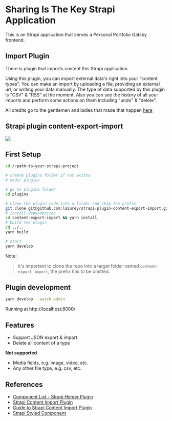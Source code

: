 # Sharing Is The Key Strapi Application

This is an Strapi application that serves a Personal Portfolio Gatsby frontend.

## Import Plugin
There is plugin that imports content this Strapi application.

Using this plugin, you can import external data's right into your "content types". You can make an import by uploading a file, providing an external url, or writing your data manually. The type of data supported by this plugin is "CSV" & "RSS" at the moment. Also you can see the history of all your imports and perform some actions on them including "undo" & "delete".

All credits go to the gentlemen and ladies that made that happen [here](https://strapi.io/blog/how-to-create-an-import-content-plugin-part-1-4)

## Strapi plugin content-export-import
![](https://github.com/lazurey/strapi-plugin-content-export-import/workflows/Run-Tests/badge.svg)

## First Setup
```bash
cd /<path-to-your-strapi-project

# create plugins folder if not exists
# mkdir plugins

# go to plugins folder
cd plugins

# clone the plugin code into a folder and skip the prefix
git clone git@github.com:lazurey/strapi-plugin-content-export-import.git content-export-import
# install dependencies
cd content-export-import && yarn install
# build the plugin
cd ../..
yarn build

# start
yarn develop
```

Note:
> it's important to clone the repo into a target folder named `content-export-import`, the prefix has to be omitted.

## Plugin development
```bash
yarn develop --watch-admin
```
Running at http://localhost:8000/

## Features

- Support JSON export & import
- Delete all content of a type

**Not supported**

- Media fields, e.g. image, video, etc.
- Any other file type, e.g. csv, etc.

## References

- [Component List - Strapi Helper Plugin](https://github.com/strapi/strapi/tree/master/packages/strapi-helper-plugin/lib/src/components)
- [Strapi Content Import Plugin](https://github.com/strapi/community-content/tree/master/tutorials/code/import-content-plugin-tutorial/plugins/import-content)
- [Guide to Strapi Content Import Plugin](https://strapi.io/blog/how-to-create-an-import-content-plugin-part-1-4?redirectPage=3)
- [Strapi Styled Component](https://buffetjs.io/storybook/?path=/story/components--button)